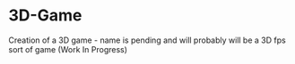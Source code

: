 # 3D-Game
Creation of a 3D game - name is pending and will probably will be a 3D fps sort of game (Work In Progress)
